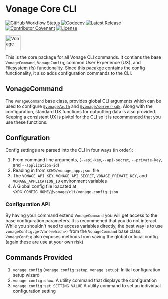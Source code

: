 # Vonage Core CLI

![GitHub Workflow Status](https://img.shields.io/github/actions/workflow/status/vonage/vonage-cli/ci.yml?branch=2.x) [![Codecov](https://img.shields.io/codecov/c/github/vonage/vonage-cli?label=Codecov&logo=codecov&style=flat-square)](https://codecov.io/gh/Vonage/vonage-cli) ![Latest Release](https://img.shields.io/npm/v/@vonage/cli-core?label=%40vonage%2Fcli&style=flat-square) [![Contributor Covenant](https://img.shields.io/badge/Contributor%20Covenant-v2.0%20adopted-ff69b4.svg?style=flat-square)](../../CODE_OF_CONDUCT.md) [![License](https://img.shields.io/npm/l/@vonage/cli-core?label=License&style=flat-square)][license]

<img src="https://developer.nexmo.com/images/logos/vbc-logo.svg" height="48px" alt="Vonage" />

This is the core package for all Vonage CLI commands. It contians the base `VonageCommand`, `VonageConfig`, common User Experience (UX), and Filesystem (fs) functionality. Since this pacakge contains the config functionality, it also adds configuration commands to the CLI.

## VonageCommand

The `VonageCommand` base class, provides global CLI arguments which can be used to configure [`@vonage/auth`](https://github.com/Vonage/vonage-node-sdk/tree/2.x/packages/auth) and [`@vonage/server-sdk`](https://github.com/Vonage/vonage-node-sdk/tree/2.x/packages/server-sdk). Along with the configuration, standard UX functions for outputting data is also provided. Keeping a consistent UX is pivitol for the CLI so it is recommended that you use these functions.

## Configuration

Config settings are parsed into the CLI in four ways (in order):

1. From command line arguments, (`--api-key`,`--api-secret`, `--private-key`, and `--application-id`)
1. Reading in from `$CWD/vonage_app.json` file
1. The `VONAGE_API_KEY`, `VONAGE_API_SECRET`, `VONAGE_PRIVATE_KEY`, and `VONAGE_APPLICATION_ID` environment variables
1. A Global config file loacated at `$XDG_CONFIG_HOME/@vonage/cli/vonage.config.json`


### Configuration API

By having your command extend `VonageCommand` you will get access to the base configuration parameters. It is recommened that you do not interact While you shouldn't need to access variables directly, the best way is to use `vonageConfig.getVar(<which>)` from the `VonageCommand` base class. `VonageConfig` also exposes methods from saving the global or local config (again these are use at your own risk)

## Commands Provided

1. `vonage config` (`vonage config:setup`, `vonage setup`): Initial configuration setup wizard
1. `vonage config:show`: A utility command that displays the configuration
1. `vonage config:set SETTING VALUE` A utility command to set an individual configuration setting

[license]: LICENSE.txt
[signup]: https://dashboard.nexmo.com/sign-up?utm_source=DEV_REL&utm_medium=github&utm_campaign=node-cli#
